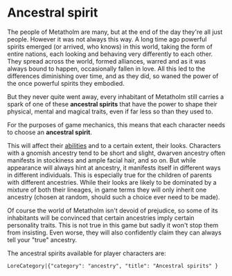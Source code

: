 # Ancestral spirit

The people of Metatholm are many, but at the end of the day they're all just people. However it was not always this way. A long time ago powerful spirits emerged (or arrived, who knows) in this world, taking the form of entire nations, each looking and behaving very differently to each other. They spread across the world, formed alliances, warred and as it was always bound to happen, occasionally fallen in love. All this led to the differences diminishing over time, and as they did, so waned the power of the once powerful spirits they embodied.

But they never quite went away, every inhabitant of Metatholm still carries a spark of one of these **ancestral spirits** that have the power to shape their physical, mental and magical traits, even if far less so than they used to.

For the purposes of game mechanics, this means that each character needs to choose an **ancestral spirit**.

This will affect their [abilities](character:abilities) and to a certain extent, their looks. Characters with a gnomish ancestry tend to be short and slight, dwarven ancestry often manifests in stockiness and ample facial hair, and so on. But while appearance will always hint at ancestry, it manifests itself in different ways in different individuals. This is especially true for the children of parents with different ancestries. While their looks are likely to be dominated by a mixture of both their lineages, in game terms they will only inherit one ancestry (chosen at random, should such a choice ever need to be made).

Of course the world of Metatholm isn't devoid of prejudice, so some of its inhabitants will be convinced that certain ancestries imply certain personality traits. This is not true in this game but sadly it won't stop them from insisting. Even worse, they will also confidently claim they can always tell your "true" ancestry.

The ancestral spirits available for player characters are:

`LoreCategory|{"category": "ancestry", "title": "Ancestral spirits" }`